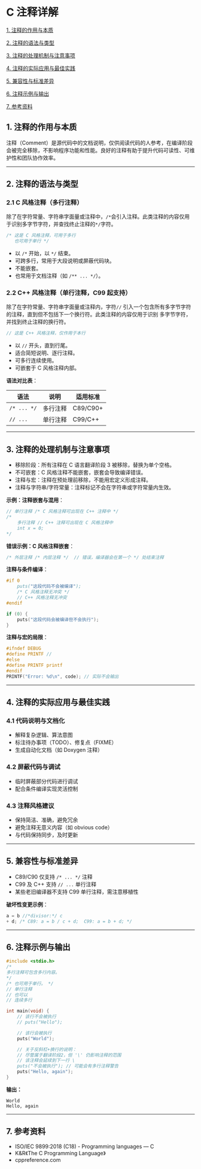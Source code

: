# C 注释详解

  [1. 注释的作用与本质](#1-注释的作用与本质)
  
  [2. 注释的语法与类型](#2-注释的语法与类型)
  
  [3. 注释的处理机制与注意事项](#3-注释的处理机制与注意事项)
  
  [4. 注释的实际应用与最佳实践](#4-注释的实际应用与最佳实践)
  
  [5. 兼容性与标准差异](#5-兼容性与标准差异)
  
  [6. 注释示例与输出](#6-注释示例与输出)
  
  [7. 参考资料](#7-参考资料)

## 1. 注释的作用与本质

注释（Comment）是源代码中的文档说明，仅供阅读代码的人参考，在编译阶段会被完全移除，不影响程序功能和性能。良好的注释有助于提升代码可读性、可维护性和团队协作效率。

---

## 2. 注释的语法与类型

### 2.1 C 风格注释（多行注释）

除了在字符常量、字符串字面量或注释中，`/*`会引入注释。此类注释的内容仅用于识别多字节字符，并查找终止注释的`*/`字符。

```c
/* 这是 C 风格注释，可用于多行
   也可用于单行 */
```

- 以 `/*` 开始，以 `*/` 结束。
- 可跨多行，常用于大段说明或屏蔽代码块。
- 不能嵌套。
- 也常用于文档注释（如 `/** ... */`）。

### 2.2 C++ 风格注释（单行注释，C99 起支持）

除了在字符常量、字符串字面量或注释内，字符`//` 引入一个包含所有多字节字符的注释，直到但不包括下一个换行符。此类注释的内容仅用于识别 多字节字符，并找到终止注释的换行符。

```c
// 这是 C++ 风格注释，仅作用于本行
```

- 以 `//` 开头，直到行尾。
- 适合简短说明、逐行注释。
- 可多行连续使用。
- 可嵌套于 C 风格注释内部。

**语法对比表**：

| 语法         | 说明           | 适用标准 |
|--------------|----------------|----------|
| `/* ... */`  | 多行注释       | C89/C90+  |
| `// ...`     | 单行注释       | C99/C++   |

---

## 3. 注释的处理机制与注意事项

- 移除阶段：所有注释在 C 语言翻译阶段 3 被移除，替换为单个空格。
- 不可嵌套：C 风格注释不能嵌套，嵌套会导致编译错误。
- 注释与宏：注释在预处理前移除，不能用宏定义形成注释。
- 注释与字符串/字符常量：注释标记不会在字符串或字符常量内生效。

**示例：注释嵌套与混用**：

```c
// 单行注释 /* C 风格注释可出现在 C++ 注释中 */
/*
    多行注释 // C++ 注释可出现在 C 风格注释中
    int x = 0;
*/
```

**错误示例：C 风格注释嵌套**：

```c
/* 外层注释 /* 内层注释 */  // 错误，编译器会在第一个 */ 处结束注释
```

**注释与条件编译**：

```c
#if 0
    puts("这段代码不会被编译");
    /* C 风格注释无冲突 */
    // C++ 风格注释无冲突
#endif

if (0) {
    puts("这段代码会被编译但不会执行");
}
```

**注释与宏的局限**：

```c
#ifndef DEBUG
#define PRINTF //
#else
#define PRINTF printf
#endif
PRINTF("Error: %d\n", code); // 实际不会输出
```

---

## 4. 注释的实际应用与最佳实践

### 4.1 代码说明与文档化

- 解释复杂逻辑、算法意图
- 标注待办事项（TODO）、修复点（FIXME）
- 生成自动化文档（如 Doxygen 注释）

### 4.2 屏蔽代码与调试

- 临时屏蔽部分代码进行调试
- 配合条件编译实现灵活控制

### 4.3 注释风格建议

- 保持简洁、准确，避免冗余
- 避免注释无意义内容（如 obvious code）
- 与代码保持同步，及时更新

---

## 5. 兼容性与标准差异

- C89/C90 仅支持 `/* ... */` 注释
- C99 及 C++ 支持 `// ...` 单行注释
- 某些老旧编译器不支持 C99 单行注释，需注意移植性

**破坏性变更示例**：

```c
a = b //*divisor:*/ c
+ d; /* C89: a = b / c + d;  C99: a = b + d; */
```

---

## 6. 注释示例与输出

```c
#include <stdio.h>
/*
多行注释可包含多行内容。
*/
/* 也可用于单行。 */
// 单行注释
// 也可以
// 连续多行

int main(void) {
    // 该行不会被执行
    // puts("Hello");

    // 该行会被执行
    puts("World");

    // 关于反斜杠+换行的说明：
    // 尽管属于翻译阶段2，但 '\' 仍影响注释的范围
    // 该注释会延续到下一行 \
    puts("不会被执行"); // 可能会有多行注释警告
    puts("Hello, again");
}
```

**输出：**

```
World
Hello, again
```

---

## 7. 参考资料

- ISO/IEC 9899:2018 (C18) - Programming languages — C
- K&R《The C Programming Language》
- cppreference.com

